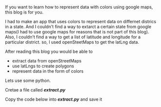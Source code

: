 If you want to learn how to represent data with colors using google maps, this blog is for you.




I had to make an app that uses colors to represent data on differnet districs in a state.
And I couldn't find a way to extarct a certain state from google maps(I had to use google maps for reasons that is not part of this blog). 
Also, I couldn't find a way to get a list of latitude and longitude for a particular district. so, I used openSteetMaps to get the latLng data.



After reading this blog you would be able to 

* extract data from openStreetMaps
* use latLngs to create polygons
* represent data in the form of colors


Lets use some python.

Cretae a file called **_extract.py_**

Copy the code below into **_extract.py_** and save it
